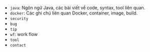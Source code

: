 - `java`: Ngôn ngữ Java, các bài viết về code, syntax, tool liên quan.
- `docker`: Các ghi chú liên quan Docker, container, image, build.
- `security`
- `bug`
- `tip`
- `wf`: work flow
- `tool`
- `contact`
